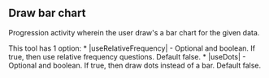 ## Draw bar chart

Progression activity wherein the user draw's a bar chart for the given data.

This tool has 1 option:
    * |useRelativeFrequency| - Optional and boolean. If true, then use relative frequency questions. Default false.
    * |useDots| - Optional and boolean. If true, then draw dots instead of a bar. Default false.